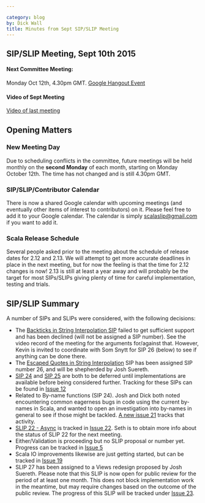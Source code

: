 ```yaml
---

category: blog
by: Dick Wall
title: Minutes from Sept SIP/SLIP Meeting
---
```


## SIP/SLIP Meeting, Sept 10th 2015

#### Next Committee Meeting:

Monday Oct 12th, 4.30pm GMT. [Google Hangout Event](https://plus.google.com/u/5/events/ci1hc0tn9jf0v45a9qdd7a520j8)

#### Video of Sept Meeting
[Video of last meeting](https://plus.google.com/u/5/events/cvv4in7eq5tf4rus2ve0jodvo5c)

## Opening Matters

### New Meeting Day
Due to scheduling conflicts in the committee, future meetings will be held monthly on the **second Monday** of each month, starting on Monday October 12th. The time has not changed and is still 4.30pm GMT.

### SIP/SLIP/Contributor Calendar
There is now a shared Google calendar with upcoming meetings (and eventually other items of interest to contributors) on it. Please feel free to add it to your Google calendar. The calendar is simply scalaslip@gmail.com if you want to add it.

### Scala Release Schedule
Several people asked prior to the meeting about the schedule of release dates for 2.12 and 2.13. We will attempt to get more accurate deadlines in place in the next meeting, but for now the feeling is that the time for 2.12 changes is now! 2.13 is still at least a year away and will probably be the target for most SIPs/SLIPs giving plenty of time for careful implementation, testing and trials.

## SIP/SLIP Summary

A number of SIPs and SLIPs were considered, with the following decisions:

* The [Backticks in String Interpolation SIP](https://github.com/scala/slip/issues/3) failed to get sufficient support and has been declined (will not be assigned a SIP number). See the video record of the meeting for the arguments for/against that. However, Kevin is invited to coordinate with Som Snytt for SIP 26 (below) to see if anything can be done there.
* The [Escaped Quotes in String Interpolation](https://github.com/scala/slip/issues/10) SIP has been assigned SIP number 26, and will be shepherded by Josh Suereth.
* [SIP 24](https://docs.scala-lang.org/sips/repeated-byname.html) and [SIP 25](https://docs.scala-lang.org/sips/trait-parameters.html) are both to be deferred until implementations are available before being considered further. Tracking for these SIPs can be found in [Issue 12](https://github.com/scala/slip/issues/12)
* Related to By-name functions (SIP 24). Josh and Dick both noted encountering common eagerness bugs in code using the current by-names in Scala, and wanted to open an investigation into by-names in general to see if those might be tackled. [A new issue 21](https://github.com/scala/slip/issues/21) tracks that activity.
* [SLIP 22 - Async](https://docs.scala-lang.org/sips/async.html) is tracked in [Issue 22](https://github.com/scala/slip/issues/22). Seth is to obtain more info about the status of SLIP 22 for the next meeting.
* Either/Validation is proceeding but no SLIP proposal or number yet. Progress can be tracked in [Issue 5](https://github.com/scala/slip/issues/5)
* Scala IO improvements likewise are just getting started, but can be tracked in [Issue 19](https://github.com/scala/slip/issues/19)
* SLIP 27 has been assigned to a Views redesign proposed by Josh Suereth. Please note that this SLIP is now open for public review for the period of at least one month. This does not block implementation work in the meantime, but may require changes based on the outcome of the public review. The progress of this SLIP will be tracked under [Issue 23](https://github.com/scala/slip/issues/23).
